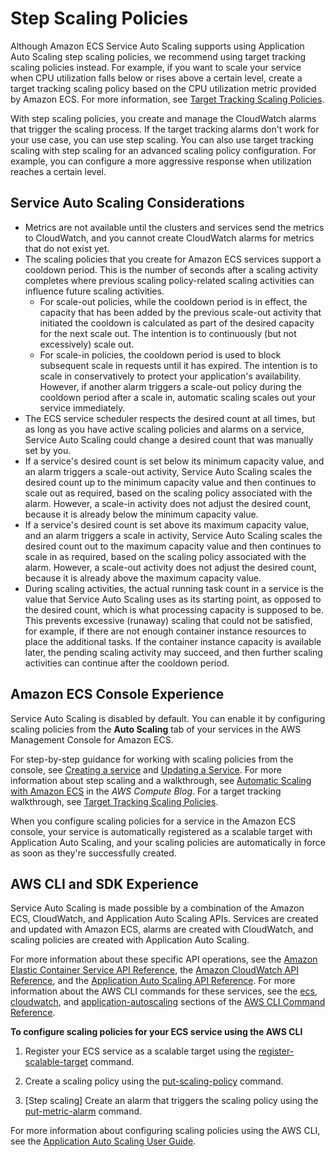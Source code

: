 # Step Scaling Policies<a name="service-autoscaling-stepscaling"></a>

Although Amazon ECS Service Auto Scaling supports using Application Auto Scaling step scaling policies, we recommend using target tracking scaling policies instead\. For example, if you want to scale your service when CPU utilization falls below or rises above a certain level, create a target tracking scaling policy based on the CPU utilization metric provided by Amazon ECS\. For more information, see [Target Tracking Scaling Policies](service-autoscaling-targettracking.md)\.

With step scaling policies, you create and manage the CloudWatch alarms that trigger the scaling process\. If the target tracking alarms don't work for your use case, you can use step scaling\. You can also use target tracking scaling with step scaling for an advanced scaling policy configuration\. For example, you can configure a more aggressive response when utilization reaches a certain level\. 

## Service Auto Scaling Considerations<a name="auto-scaling-concepts"></a>
+ Metrics are not available until the clusters and services send the metrics to CloudWatch, and you cannot create CloudWatch alarms for metrics that do not exist yet\.
+ The scaling policies that you create for Amazon ECS services support a cooldown period\. This is the number of seconds after a scaling activity completes where previous scaling policy\-related scaling activities can influence future scaling activities\. 
  + For scale\-out policies, while the cooldown period is in effect, the capacity that has been added by the previous scale\-out activity that initiated the cooldown is calculated as part of the desired capacity for the next scale out\. The intention is to continuously \(but not excessively\) scale out\. 
  + For scale\-in policies, the cooldown period is used to block subsequent scale in requests until it has expired\. The intention is to scale in conservatively to protect your application's availability\. However, if another alarm triggers a scale\-out policy during the cooldown period after a scale in, automatic scaling scales out your service immediately\. 
+ The ECS service scheduler respects the desired count at all times, but as long as you have active scaling policies and alarms on a service, Service Auto Scaling could change a desired count that was manually set by you\.
+ If a service's desired count is set below its minimum capacity value, and an alarm triggers a scale\-out activity, Service Auto Scaling scales the desired count up to the minimum capacity value and then continues to scale out as required, based on the scaling policy associated with the alarm\. However, a scale\-in activity does not adjust the desired count, because it is already below the minimum capacity value\.
+ If a service's desired count is set above its maximum capacity value, and an alarm triggers a scale in activity, Service Auto Scaling scales the desired count out to the maximum capacity value and then continues to scale in as required, based on the scaling policy associated with the alarm\. However, a scale\-out activity does not adjust the desired count, because it is already above the maximum capacity value\.
+ During scaling activities, the actual running task count in a service is the value that Service Auto Scaling uses as its starting point, as opposed to the desired count, which is what processing capacity is supposed to be\. This prevents excessive \(runaway\) scaling that could not be satisfied, for example, if there are not enough container instance resources to place the additional tasks\. If the container instance capacity is available later, the pending scaling activity may succeed, and then further scaling activities can continue after the cooldown period\.

## Amazon ECS Console Experience<a name="service-auto-scaling-console"></a>

Service Auto Scaling is disabled by default\. You can enable it by configuring scaling policies from the **Auto Scaling** tab of your services in the AWS Management Console for Amazon ECS\. 

For step\-by\-step guidance for working with scaling policies from the console, see [Creating a service](create-service.md) and [Updating a Service](update-service.md)\. For more information about step scaling and a walkthrough, see [Automatic Scaling with Amazon ECS](http://aws.amazon.com/blogs/compute/automatic-scaling-with-amazon-ecs/) in the *AWS Compute Blog*\. For a target tracking walkthrough, see [Target Tracking Scaling Policies](service-autoscaling-targettracking.md)\.

When you configure scaling policies for a service in the Amazon ECS console, your service is automatically registered as a scalable target with Application Auto Scaling, and your scaling policies are automatically in force as soon as they're successfully created\. 

## AWS CLI and SDK Experience<a name="service-auto-scaling-api"></a>

Service Auto Scaling is made possible by a combination of the Amazon ECS, CloudWatch, and Application Auto Scaling APIs\. Services are created and updated with Amazon ECS, alarms are created with CloudWatch, and scaling policies are created with Application Auto Scaling\. 

For more information about these specific API operations, see the [Amazon Elastic Container Service API Reference](https://docs.aws.amazon.com/AmazonECS/latest/APIReference/), the [Amazon CloudWatch API Reference](https://docs.aws.amazon.com/AmazonCloudWatch/latest/APIReference/), and the [Application Auto Scaling API Reference](https://docs.aws.amazon.com/ApplicationAutoScaling/latest/APIReference/)\. For more information about the AWS CLI commands for these services, see the [ecs](https://docs.aws.amazon.com/cli/latest/reference/ecs), [cloudwatch](https://docs.aws.amazon.com/cli/latest/reference/cloudwatch), and [application\-autoscaling](https://docs.aws.amazon.com/cli/latest/reference/application-autoscaling) sections of the [AWS CLI Command Reference](https://docs.aws.amazon.com/cli/latest/reference/)\.

**To configure scaling policies for your ECS service using the AWS CLI**

1. Register your ECS service as a scalable target using the [register\-scalable\-target](https://docs.aws.amazon.com/cli/latest/reference/application-autoscaling/register-scalable-target.html) command\.

1. Create a scaling policy using the [put\-scaling\-policy](https://docs.aws.amazon.com/cli/latest/reference/application-autoscaling/put-scaling-policy.html) command\.

1. \[Step scaling\] Create an alarm that triggers the scaling policy using the [put\-metric\-alarm](https://docs.aws.amazon.com/cli/latest/reference/cloudwatch/put-metric-alarm.html) command\.

For more information about configuring scaling policies using the AWS CLI, see the [Application Auto Scaling User Guide](https://docs.aws.amazon.com/autoscaling/application/userguide/)\.